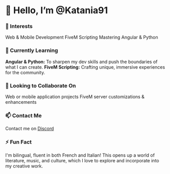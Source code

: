 # 👋 Hello, I’m @Katania91

### 👀 Interests
Web & Mobile Development
FiveM Scripting
Mastering Angular & Python

### 🌱 Currently Learning
**Angular & Python:** To sharpen my dev skills and push the boundaries of what I can create.
**FiveM Scripting:** Crafting unique, immersive experiences for the community.

### 💞️ Looking to Collaborate On
Web or mobile application projects
FiveM server customizations & enhancements

### 📫 Contact Me
Contact me on [Discord](https://discord.gg/ujCG6MTTDb)

### ⚡ Fun Fact
I'm bilingual, fluent in both French and Italian! This opens up a world of literature, music, and culture, which I love to explore and incorporate into my creative work.
